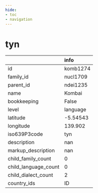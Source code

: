 ```yaml
---
hide:
- toc
- navigation
---
```

# tyn
|                      | info     |
|:---------------------|:---------|
| id                   | komb1274 |
| family_id            | nucl1709 |
| parent_id            | ndei1235 |
| name                 | Kombai   |
| bookkeeping          | False    |
| level                | language |
| latitude             | -5.54543 |
| longitude            | 139.902  |
| iso639P3code         | tyn      |
| description          | nan      |
| markup_description   | nan      |
| child_family_count   | 0        |
| child_language_count | 0        |
| child_dialect_count  | 2        |
| country_ids          | ID       |
